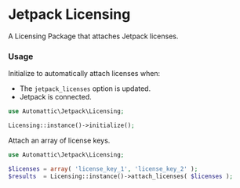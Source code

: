 # Jetpack Licensing

A Licensing Package that attaches Jetpack licenses.

### Usage

Initialize to automatically attach licenses when:
- The `jetpack_licenses` option is updated.
- Jetpack is connected.

```php
use Automattic\Jetpack\Licensing;

Licensing::instance()->initialize();
```

Attach an array of license keys.

```php
use Automattic\Jetpack\Licensing;

$licenses = array( 'license_key_1', 'license_key_2' );
$results  = Licensing::instance()->attach_licenses( $licenses );
```
